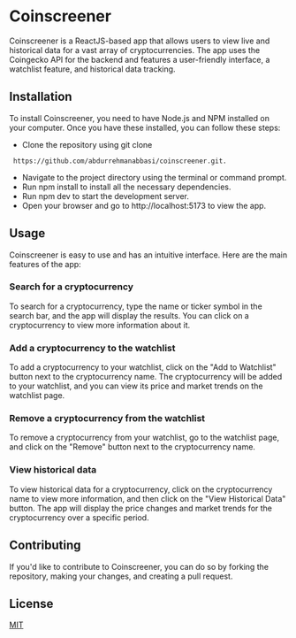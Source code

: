 # Coinscreener
Coinscreener is a ReactJS-based app that allows users to view live and historical data for a vast array of cryptocurrencies. The app uses the Coingecko API for the backend and features a user-friendly interface, a watchlist feature, and historical data tracking.

## Installation
To install Coinscreener, you need to have Node.js and NPM installed on your computer. Once you have these installed, you can follow these steps:

* Clone the repository using git clone 
```
 https://github.com/abdurrehmanabbasi/coinscreener.git.
 ```
* Navigate to the project directory using the terminal or command prompt.
* Run npm install to install all the necessary dependencies.
* Run npm dev to start the development server.
* Open your browser and go to http://localhost:5173 to view the app.

## Usage
Coinscreener is easy to use and has an intuitive interface. Here are the main features of the app:

### Search for a cryptocurrency
To search for a cryptocurrency, type the name or ticker symbol in the search bar, and the app will display the results. You can click on a cryptocurrency to view more information about it.

### Add a cryptocurrency to the watchlist
To add a cryptocurrency to your watchlist, click on the "Add to Watchlist" button next to the cryptocurrency name. The cryptocurrency will be added to your watchlist, and you can view its price and market trends on the watchlist page.

### Remove a cryptocurrency from the watchlist
To remove a cryptocurrency from your watchlist, go to the watchlist page, and click on the "Remove" button next to the cryptocurrency name.

### View historical data
To view historical data for a cryptocurrency, click on the cryptocurrency name to view more information, and then click on the "View Historical Data" button. The app will display the price changes and market trends for the cryptocurrency over a specific period.

## Contributing
If you'd like to contribute to Coinscreener, you can do so by forking the repository, making your changes, and creating a pull request.

## License

[MIT](https://choosealicense.com/licenses/mit/)
